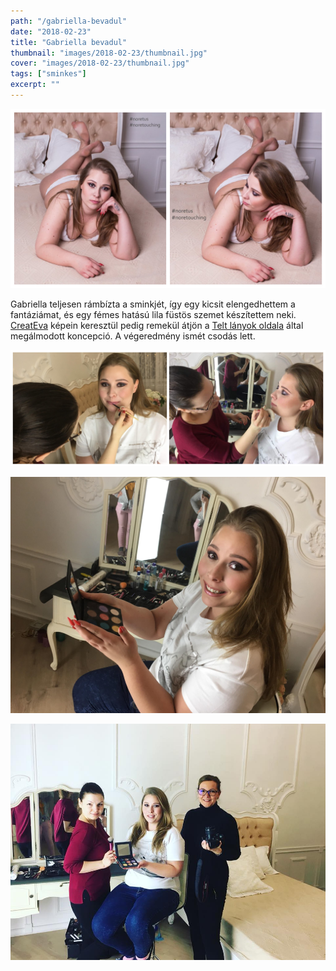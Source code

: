 ```yaml
---
path: "/gabriella-bevadul"
date: "2018-02-23"
title: "Gabriella bevadul"
thumbnail: "images/2018-02-23/thumbnail.jpg"
cover: "images/2018-02-23/thumbnail.jpg"
tags: ["sminkes"]
excerpt: ""
---
```


![gabriella](images/2018-02-23/1.jpg)

Gabriella teljesen rámbízta a sminkjét, így egy kicsit elengedhettem a fantáziámat, és egy fémes hatású lila füstös szemet készítettem neki.
[CreatEva](https://www.facebook.com/createva/) képein keresztül pedig remekül átjön a [Telt lányok oldala](https://www.facebook.com/Telt-l%C3%A1nyok-oldala-364263900332251/?hc_ref=ARSWJKjru8SPwXLBcMWLAEAlXQNsG2bh1hARvcaclMKkHT-bX6GjEiAUJHPuJSHlsFQ&fref=nf&__xts__[0]=68.ARDabC9MsdjSUjMCQkK7UmdCwuKk3mpp99S4CYjfiIhLM2zks5GiSTI4O-wAycT62TZCwxXn6M9DRZnv9HWXwsd-ltSDg4b8eOR7AzG7Gc2LaT8EAJV9S8v6eN7mXioI0CJNMVNE6d6xFdYMQtwIZRDwedwvM89u9j7V3QOmhfWtcHxAUGMRGWbv_OW7ur1__oe5aBITiq_ZSyl3tIOoDlTiO5MfeTEi9N_Am4fQ2rZRcYUbj_VeDcTgdtkYf941xAoqkOpcUqZlEK9wyxNtSIDApKZznmo3cJ8nmAwo_tIiSjjCujczOS_ZLALir9VRPmWHQnxLXpkCLNvMUxN6K5pW6w&__tn__=kC-R) által megálmodott koncepció. A végeredmény ismét csodás lett.

![gabriella](images/2018-02-23/2.jpg)

![gabriella](images/2018-02-23/3.jpg)

![gabriella](images/2018-02-23/4.jpg)
